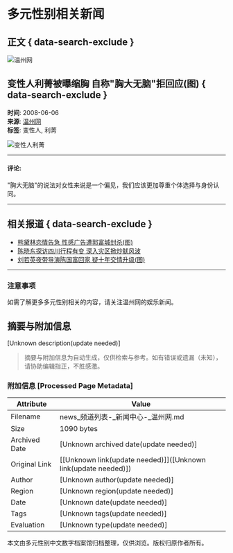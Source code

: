 # 多元性别相关新闻

## 正文 { data-search-exclude }


![温州网](https://news.66wz.com/images/logo.gif)

## 变性人利菁被曝缩胸 自称"胸大无脑"拒回应(图) { data-search-exclude }
**时间**: 2008-06-06  
**来源**: [温州网](https://news.66wz.com/system/2008/06/06/100561690.shtml)  
**标签**: 变性人, 利菁

![变性人利菁](https://news.66wz.com/system/2008/06/06/100561690.jpg)

---

#### 评论:
"胸大无脑"的说法对女性来说是一个偏见，我们应该更加尊重个体选择与身份认同。

---

## 相关报道 { data-search-exclude }

- [熊黛林恋情告急 性感广告遭郭富城封杀(图)](https://news.66wz.com/system/2008/06/06/100561725.shtml)  
- [陈晓东探访四川行程有变 深入灾区掀炒鱿风波](https://news.66wz.com/system/2008/06/06/100561717.shtml)  
- [刘若英夜带导演陈国富回家 疑十年交情升级(图)](https://news.66wz.com/system/2008/06/06/100561666.shtml)

--- 

### 注意事项
如需了解更多多元性别相关的内容，请关注温州网的娱乐新闻。
<!-- tcd_original_link https://news.66wz.com/system/more/2040000/0007/2040000_00000760.shtml -->


## 摘要与附加信息

<!-- tcd_abstract -->
[Unknown description(update needed)]
<!-- tcd_abstract_end -->

> 摘要与附加信息为自动生成，仅供检索与参考。如有错误或遗漏（未知），请协助编辑指正，不胜感激。

### 附加信息 [Processed Page Metadata]

| Attribute       | Value                                  |
|-----------------|----------------------------------------|
| Filename        | news_频道列表-_新闻中心-_温州网.md                             |
| Size            | 1090 bytes                           |
| Archived Date   | [Unknown archived date(update needed)]                             |
| Original Link   | [[Unknown link(update needed)]]([Unknown link(update needed)])                       |
| Author          | [Unknown author(update needed)]                               |
| Region          | [Unknown region(update needed)]                               |
| Date            | [Unknown date(update needed)]                                 |
| Tags            | [Unknown tags(update needed)]                                 |
| Evaluation            | [Unknown type(update needed)]                                 |
<!-- tcd_table_end -->

本文由多元性别中文数字档案馆归档整理，仅供浏览。版权归原作者所有。
